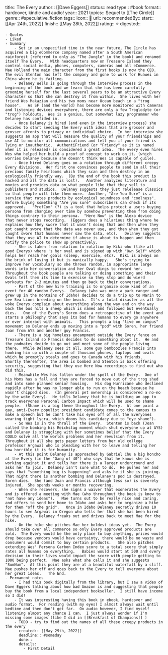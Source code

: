 title:: The Every
author:: [[Dave Eggers]]
status:: read
type:: #book
format:: hardcover, kindle and audio!
year:: 2021
topics:: Sequel to [[The Circle]]
genre:: #speculative_fiction
tags::
icon:: 📖
url::
recommendedBy::
start:: [[Apr 24th, 2022]] 
finish:: [[May 28th, 2022]] 
rating:: ⭐️
digested::

	- Quotes
	- Liked
	- Summary
		- Set in an unspecified time in the near future, The Circle has acquired a big eCommerce company named after a South American rainforest (referred to only as "The Jungle" in the book) and renamed itself The Every.   With headquarters now on Treasure Island they control social media, phones, computers, cameras and all eCommerce.  Mae Holland the main character from the first books is now the CEO.  The evil Stenton has left the company and gone to work for Huawei in China where he is failing.
		- Delaney Wells is going through the interview process in the beginning of the book and we learn that she has been carefully grooming herself for the last several years to be an attractive Every character so that she can destroy it from within.  She lives with her friend Wes Makazian and his two moms near Ocean beach in a "trog house".   As SF (and the world) has become more monitored with cameras and listening devices everywhere, there are only a few Troglodyte (or "trog") holdouts.  Wes is a genius, but somewhat lazy programmer who Delaney has confided in.
		- Once Delaney is hired (and even in the interview process) she decides to start seeding the Every with ideas that are grosser and grosser afronts to privacy or individual choice.  In her interview she suggests an app that will measure the quality of your friendships and use AI to monitor all communications and tell you if your friend is lying or inauthentic.  AuthentiFriend (or "Friendy" as it is named when it is released) is considered a great idea.  The every even hires Wes who helped her build a proof of concept to work on it. (which worries Delaney because she doesn't think Wes is capable of guile).
		- Once hired Delaney goes on a rotation through different creepy Every divisions.  Her first one convinces people to send in all their precious family heirlooms which they scan and then destroy in an ecologically friendly way.  (By the end of the book this product is hacked and all the data is lost).   Another analyzes literature and movies and provides data on what people like that they sell to publishers and studios.  Delaney suggests they just relelease classics so that people will like them more.  Another, "Are You Sure" is a service that rates products by ecological soundness and "coolness".  Before buying something "Are you sure" subscribers can check if its approved.   "PrefCom" (?) is a tool that helps protect a users buying persona from changing over time by somehow preventing them from doing things contrary to their persona.  "Here Now" is the Alexa device  that never stops recording.  (Eggers does a hilarious thing where he explains how they swore that it wasn't doing that and then when they got caught swore that the data was never use, and then when they got caught swore that humans never saw the data, etc).   Delaney suggests that they use AI to determine if abuse is about to happen and then notify the police to show up proactively.
		- She is taken from rotation to rotation by Kiki who (like all good Everys) where 's her oval and is signed up with "Own Self" which helps her reach her goals (sleep, exercise, etc).  Kiki is always on the brink of losing it but is manically happy.   She's trying to improve her vocabulary so she throws random, in appropriate large words into her conversation and her Oval dings to reward her.  Throughout the book people are talking or doing something and their Ovals tell them its time to exercise so they stop and do wierd workouts for 2-3 minutes and then go back to their conversations.
		- Part of the new hire training is to organize some kind of an event for 40 random Everys.  Delaney (who was once a park ranger and grew up in the montains of Idaho) decides to do a trip up to Marin to see Sea Lions breeding on the beach.  It's a total disaster as all the woke Everys complain about everything along the way and on the way back the bus hits a sheep which is named and followed but eventually dies.   One of the Every's Soren does a retrospective of the event and starts a philosphy that says its bad for humans to every go anywhere or ever interact with animals.   This prompts a big "live on campus" movement so Delaney ends up moving into a "pod" with Soren, her friend Joan from AYS and another guy Francis.
		- There is a big homeless encampment outside the Every fence on Treasure Island so Francis decides to do something about it.  He and the podmates decide to go out and meet some of the people living there.  While Delaney sees it all, some guy bamboozles Francis into hooking him up with a couple of thousand phones, laptops and ovals which he promptly steals and goes to Canada with his friends.   Shortly thereafter, the area is bombed and Stenton is back offering security, suggesting that they use Here Now recordings to find out who did this.
		- Meanwhile Wes has fallen under the spell of the Every.  One of his Moms has a fall and they are forced to move out of the trog shed and into some planned senior housing.   His dog Hurricane who declined rapidly after he was no longer able to run on the beach because he wasn't chipped dies.  (In general pet ownership is considered a no-no by the woke Every).  He tells Delaney that he is building an app to track everyones Personal Carbon Impact which will be used to shame people.  (Shame is a big theme throughout the Every.  At one point a gay, anti-Every populist president candidate comes to the campus to make a speech but he can't take his eyes off of all the Everyones wearing tight lycra, which dooms his candidacy due to "eye shame").
		- So Wes is in the thrall of the Every.  Stenton is back (Joan called the bombing his Reichstag moment which shut everyone up at AYS) and Delaney is struggling with her sometimes belief that the Every COULD solve all the worlds problems and her revulsion from it.  Throughout it all she gets paper letters from her old college professor Argawal who is pleading with her to leave and telling her how horrible it is for humanity.
		- At this point Delaney is approached by Gabriel Chu a big honcho at the Every (in the "Gang of 40") who says that he knows she is working against it and tells her there is a larger underground and asks her to join.  Delaney isn't sure what to do.  He pushes her and says that "something big is happening" and asks he if she is joining.  That night there is another bombing and Delaney's pod is destroyed.  Soren dies.  She (and Joan and Francis although less so) is severely injured.  She spends weeks or months recovering.
		- When she recovers, she signs a waiver that exonerates the Every and is offered a meeting with Mae (who throughout the book is know to "not have any ideas").   Mae turns out to be really nice and caring, and offers to send her home to Idaho and asks her to organize a hike for them "off the grid".   Once in Idaho Delaney secretly drives 10 hours to see Argawal in Oregon who tells her that she has been hired by the Every.  Delaney freaks out and drives back to meet Mae for the hike.
		- On the hike she pitches Mae her boldest ideas yet.  The Every should take over all commerce so only Every approved products are sold.  The Every would be the only place to buy anything, prices would drop because vendors would have certainty, there would be no waste and consumers would commit to buy certain products.   She also pitches extending Wes' Persona Carbon Index score to a total score that simply rates all humans on everything.   Babies would start at 500 and every decision in their lives would impact the score with people getting to 1000 being perfect.  Mae asks what she calls it and she suggests "SumNum".  At this point they are at a beautiful waterfall by a cliff.  Mae pushes her off and goes back to the Every to tell everyone about her great ideas.   The End.
	- Permanent notes
		- I had this book digitally from the library, but I saw a video of Dave Eggers talking about how bad Amazon is and suggesting that people buy the book from a local independent bookseller.  I still have income so I did!
		- It was interesting having this book in ebook, hardcover and audio format.  For reading (with my eyes) I almost always wait until bedtime and then don't get far.  On audio however, I find myself listening almost any chance I can.  I just always wonder if I'm missing some images (like I did in [[Breakfast of Champions]] )
		- TODO - try to find out the names of all these creepy products in the every
		  created:: [[May 29th, 2022]]
		  deadline:: #someday 
		  done::
		  details:
			- First Detail